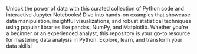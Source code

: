 Unlock the power of data with this curated collection of Python code and interactive Jupyter Notebooks! Dive into hands-on examples that showcase data manipulation, insightful visualizations, and robust statistical techniques using popular libraries like pandas, NumPy, and Matplotlib. Whether you're a beginner or an experienced analyst, this repository is your go-to resource for mastering data analysis in Python. Explore, learn, and transform your data skills!
